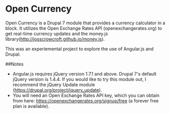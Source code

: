 Open Currency
=============

Open Currency is a Drupal 7 module that provides a currency calculator in a block. It utilizes the Open Exchange Rates API (openexchangerates.org) to get real-time currency updates and the money.js library(http://josscrowcroft.github.io/money.js).

This was an experiemental project to explore the use of Angular.js and Drupal.

##Notes

- Angular.js requires jQuery version 1.7.1 and above. Drupal 7's default jQuery version is 1.4.4. If you would like to try this module out, I recommend the jQuery Update module (https://drupal.org/project/jquery_update).
- You will need an Open Exchange Rates API key, which you can obtain from here: https://openexchangerates.org/signup/free (a forever free plan is available).


